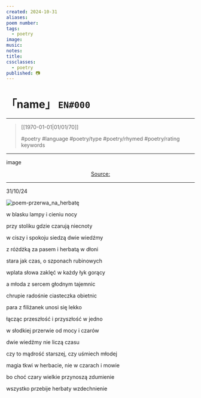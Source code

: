 ```yaml
---
created: 2024-10-31
aliases:
poem number:
tags:
  - poetry
image:
music:
notes:
title:
cssclasses:
  - poetry
published: 📷
---
```

# 「name」 `EN#000`

---

> [[1970-01-01|01/01/70]]
>  
> #poetry
> #language
> #poetry/type
> #poetry/rhymed
> #poetry/rating
> keywords

---

image

<center class="img_caption"><a href="https://" class="source-link">Source: </a></center>

---

31/10/24

![poem-przerwa_na_herbatę](../!art/poem-przerwa_na_herbatę.jpg)


w blasku lampy i cieniu nocy

przy stoliku gdzie czarują niecnoty

w ciszy i spokoju siedzą dwie wiedźmy

z różdżką za pasem i herbatą w dłoni

  

stara jak czas, o szponach rubinowych

wplata słowa zaklęć w każdy łyk gorący

a młoda z sercem głodnym tajemnic

chrupie radośnie ciasteczka obietnic

  

para z filiżanek unosi się lekko

łącząc przeszłość i przyszłość w jedno

w słodkiej przerwie od mocy i czarów

dwie wiedźmy nie liczą czasu

  

czy to mądrość starszej, czy uśmiech młodej

magia tkwi w herbacie, nie w czarach i mowie

bo choć czary wielkie przynoszą zdumienie

wszystko przebije herbaty wzdechnienie